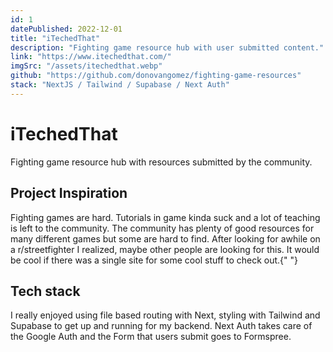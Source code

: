 ```yaml
---
id: 1
datePublished: 2022-12-01
title: "iTechedThat"
description: "Fighting game resource hub with user submitted content."
link: "https://www.itechedthat.com/"
imgSrc: "/assets/itechedthat.webp"
github: "https://github.com/donovangomez/fighting-game-resources"
stack: "NextJS / Tailwind / Supabase / Next Auth"
---
```


<h1 class="text-5xl mt-14">iTechedThat</h1>

<p class="text-xl my-4">
  Fighting game resource hub with resources submitted by the community.
</p>

<h2 class="text-3xl my-4">Project Inspiration</h2>

<p class="text-xl my-4">
  Fighting games are hard. Tutorials in game kinda suck and a lot of teaching is
  left to the community. The community has plenty of good resources for many
  different games but some are hard to find. After looking for awhile on a
  r/streetfighter I realized, maybe other people are looking for this. It would
  be cool if there was a single site for some cool stuff to check out.{" "}
</p>

<h2 class="text-3xl my-4">Tech stack</h2>

<p class="text-xl my-4">
  I really enjoyed using file based routing with Next, styling with Tailwind and
  Supabase to get up and running for my backend. Next Auth takes care of the
  Google Auth and the Form that users submit goes to Formspree.
</p>
